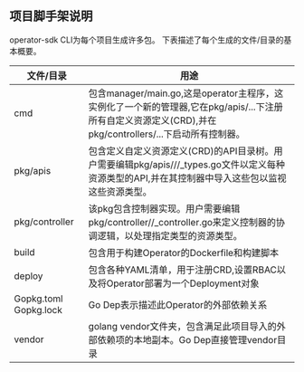 ## 项目脚手架说明
operator-sdk CLI为每个项目生成许多包。 下表描述了每个生成的文件/目录的基本概要。

| 文件/目录             | 用途                                                         |
| --------------------- | ------------------------------------------------------------ |
| cmd                   | 包含manager/main.go,这是operator主程序，这实例化了一个新的管理器,它在pkg/apis/...下注册所有自定义资源定义(CRD),并在pkg/controllers/...下启动所有控制器。 |
| pkg/apis              | 包含定义自定义资源定义(CRD)的API目录树。用户需要编辑pkg/apis/<group>/<version>/<kind>_types.go文件以定义每种资源类型的API,并在其控制器中导入这些包以监视这些资源类型。 |
| pkg/controller        | 该pkg包含控制器实现。用户需要编辑pkg/controller/<kind>/<kind>_controller.go来定义控制器的协调逻辑，以处理指定类型的资源类型。 |
| build                 | 包含用于构建Operator的Dockerfile和构建脚本                   |
| deploy                | 包含各种YAML清单，用于注册CRD,设置RBAC以及将Operator部署为一个Deployment对象 |
| Gopkg.toml Gopkg.lock | Go Dep表示描述此Operator的外部依赖关系                       |
| vendor                | golang vendor文件夹，包含满足此项目导入的外部依赖项的本地副本。Go Dep直接管理vendor目录 |

